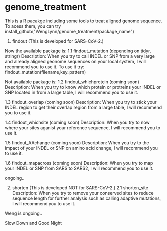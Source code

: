 # genome_treatment
This is a R pacakge including some tools to treat aligned genome sequence.
To acess them, you can try 
  install_github("WengLynn/genome_treatment/package_name")

 1. findout (This is developed for SARS-CoV-2.)
 
 Now the available package is: 
      1.1 findout_mutation (depending on tidyr, stringr)
      Description: When you try to call INDEL or SNP from a very large and already aligned geonome sequences on your local system, I will recommend you to use it.
      To use it try: findout_mutation(filename,key_pattern)
     
 Not available package is: 
   1.2 findout_whichprotein (coming soon)
      Description: When you try to know which protein or protreins your INDEL or SNP located in from a large table, I will recommend you to use it.
      
   1.3 findout_overlap (coming soon)
      Description: When you try to stick your INDEL region to get their overlap region from a large table, I will recommend you to use it.
      
   1.4 findout_whichsite (coming soon)
      Description: When you try to now where your sites aganist your reference sequence, I will recommend you to use it.
      
   1.5 findout_AAchange (coming soon)
      Description: When you try to the impact of your INDEL or SNP on amino acid change, I will recommend you to use it.
      
   1.6 findout_mapacross (coming soon)
      Description: When you try to map your INDEL or SNP from SARS to SARS2, I will recommend you to use it.
      
   ongoing..
       
  2.  shorten (This is developed NOT for SARS-CoV-2.)
      2.1 shorten_site
      Description: When you try to remove your conserved sites to reduce sequence length for further analysis such as calling adaptive mutations, I will recommend you to use it.
  
  Weng is ongoing..
     
Slow Down and Good Night
